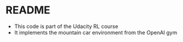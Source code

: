 # README

- This code is part of the Udacity RL course
- It implements the mountain car environment from the OpenAI gym

